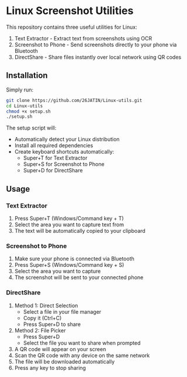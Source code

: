 # Linux Screenshot Utilities

This repository contains three useful utilities for Linux:
1. Text Extractor - Extract text from screenshots using OCR
2. Screenshot to Phone - Send screenshots directly to your phone via Bluetooth
3. DirectShare - Share files instantly over local network using QR codes

## Installation

Simply run:
```bash
git clone https://github.com/26JATIN/Linux-utils.git
cd Linux-utils
chmod +x setup.sh
./setup.sh
```

The setup script will:
- Automatically detect your Linux distribution
- Install all required dependencies
- Create keyboard shortcuts automatically:
  - Super+T for Text Extractor
  - Super+S for Screenshot to Phone
  - Super+D for DirectShare

## Usage

### Text Extractor
1. Press Super+T (Windows/Command key + T)
2. Select the area you want to capture text from
3. The text will be automatically copied to your clipboard

### Screenshot to Phone
1. Make sure your phone is connected via Bluetooth
2. Press Super+S (Windows/Command key + S)
3. Select the area you want to capture
4. The screenshot will be sent to your connected phone

### DirectShare
1. Method 1: Direct Selection
   - Select a file in your file manager
   - Copy it (Ctrl+C)
   - Press Super+D to share
2. Method 2: File Picker
   - Press Super+D
   - Select the file you want to share when prompted
3. A QR code will appear on your screen
4. Scan the QR code with any device on the same network
5. The file will be downloaded automatically
6. Press any key to stop sharing

